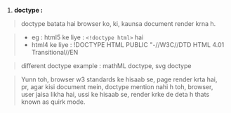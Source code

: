 1. **doctype :**
> doctype batata hai browser ko, ki, kaunsa document render krna h.

> - eg : html5 ke liye : `<!doctype html>` hai
> - html4 ke liye : !DOCTYPE HTML PUBLIC "-//W3C//DTD HTML 4.01 Transitional//EN

> different doctype example : mathML doctype, svg doctype

> Yunn toh, browser w3 standards ke hisaab se, page render krta hai,
pr, agar kisi document mein, doctype mention nahi h toh,
browser, user jaisa likha hai,
ussi ke hisaab se, render krke de deta h
thats known as quirk mode.

